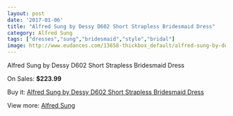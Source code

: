 ```yaml
---
layout: post
date: '2017-01-06'
title: "Alfred Sung by Dessy D602 Short Strapless Bridesmaid Dress"
category: Alfred Sung
tags: ["dresses","sung","bridesmaid","style","bridal"]
image: http://www.eudances.com/13658-thickbox_default/alfred-sung-by-dessy-d602-short-strapless-bridesmaid-dress.jpg
---
```

Alfred Sung by Dessy D602 Short Strapless Bridesmaid Dress

On Sales: **$223.99**
<a href="https://www.eudances.com/en/alfred-sung/4114-alfred-sung-by-dessy-d602-short-strapless-bridesmaid-dress.html"><amp-img layout="responsive" width="600" height="600" src="//www.eudances.com/13658-thickbox_default/alfred-sung-by-dessy-d602-short-strapless-bridesmaid-dress.jpg" alt="Alfred Sung by Dessy D602 Short Strapless Bridesmaid Dress 0" /></a>
<a href="https://www.eudances.com/en/alfred-sung/4114-alfred-sung-by-dessy-d602-short-strapless-bridesmaid-dress.html"><amp-img layout="responsive" width="600" height="600" src="//www.eudances.com/13661-thickbox_default/alfred-sung-by-dessy-d602-short-strapless-bridesmaid-dress.jpg" alt="Alfred Sung by Dessy D602 Short Strapless Bridesmaid Dress 1" /></a>
<a href="https://www.eudances.com/en/alfred-sung/4114-alfred-sung-by-dessy-d602-short-strapless-bridesmaid-dress.html"><amp-img layout="responsive" width="600" height="600" src="//www.eudances.com/13660-thickbox_default/alfred-sung-by-dessy-d602-short-strapless-bridesmaid-dress.jpg" alt="Alfred Sung by Dessy D602 Short Strapless Bridesmaid Dress 2" /></a>
<a href="https://www.eudances.com/en/alfred-sung/4114-alfred-sung-by-dessy-d602-short-strapless-bridesmaid-dress.html"><amp-img layout="responsive" width="600" height="600" src="//www.eudances.com/13659-thickbox_default/alfred-sung-by-dessy-d602-short-strapless-bridesmaid-dress.jpg" alt="Alfred Sung by Dessy D602 Short Strapless Bridesmaid Dress 3" /></a>

Buy it: [Alfred Sung by Dessy D602 Short Strapless Bridesmaid Dress](https://www.eudances.com/en/alfred-sung/4114-alfred-sung-by-dessy-d602-short-strapless-bridesmaid-dress.html "Alfred Sung by Dessy D602 Short Strapless Bridesmaid Dress")

View more: [Alfred Sung](https://www.eudances.com/en/52-alfred-sung "Alfred Sung")